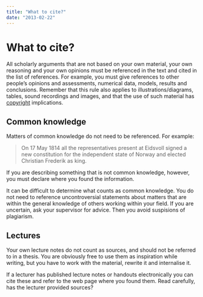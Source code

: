 ```yaml
---
title: "What to cite?"
date: "2013-02-22"
---
```


# What to cite?

All scholarly arguments that are not based on your own material, your own reasoning and your own opinions must be referenced in the text and cited in the list of references. For example, you must give references to other people’s opinions and assessments, numerical data, models, results and conclusions. Remember that this rule also applies to illustrations/diagrams, tables, sound recordings and images, and that the use of such material has [copyright](/en/sources-and-referencing/why-cite-sources/intellectual-property-rights/ "Intellectual property rights") implications.

## Common knowledge

Matters of common knowledge do not need to be referenced. For example:

> On 17 May 1814 all the representatives present at Eidsvoll signed a new constitution for the independent state of Norway and elected Christian Frederik as king.

If you are describing something that is not common knowledge, however, you must declare where you found the information.

It can be difficult to determine what counts as common knowledge. You do not need to reference uncontroversial statements about matters that are within the general knowledge of others working within your field. If you are uncertain, ask your supervisor for advice. Then you avoid suspisions of plagiarism.

## Lectures

Your own lecture notes do not count as sources, and should not be referred to in a thesis. You are obviously free to use them as inspiration while writing, but you have to work with the material, rewrite it and internalise it.

If a lecturer has published lecture notes or handouts electronically you can cite these and refer to the web page where you found them. Read carefully, has the lecturer provided sources?
